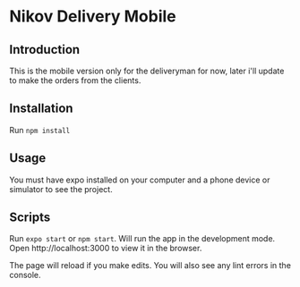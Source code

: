 # Nikov Delivery Mobile

## Introduction

This is the mobile version only for the deliveryman for now, later i'll update to make the orders from the clients.

## Installation

Run ```npm install```

## Usage

You must have expo installed on your computer and a phone device or simulator to see the project.

## Scripts

Run ```expo start``` or ```npm start```.
Will run the app in the development mode.
Open http://localhost:3000 to view it in the browser.

The page will reload if you make edits.
You will also see any lint errors in the console.
